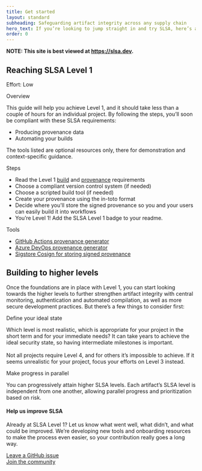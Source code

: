 ```yaml
---
title: Get started
layout: standard
subheading: Safeguarding artifact integrity across any supply chain
hero_text: If you’re looking to jump straight in and try SLSA, here’s a quick start guide for the steps to take to reach the first SLSA level. Level 1 ensures that you’re setting up the foundation of trust in a system and that all your applications are generating appropriate provenance data. It also sets a baseline to achieve higher SLSA compliance later, which we explain in detail below.
order: 0
---
```

<!--{% if false %}-->

**NOTE: This site is best viewed at https://slsa.dev.**

<!--{% endif %}-->
<section class="section bg-pastel-green flex justify-center items-center">
    <div class="wrapper inner w-full">
        <div class="flex justify-between items-start mb-16">
            <div class="text w-full md:w-1/3">
<div class="h2 p-0">

## Reaching SLSA Level 1

</div>
<p class="h4 font-semibold my-6 text-green-dark">Effort: Low</p>
            </div>
            <div class="w-full md:w-2/3">
                <div class="bg-white h-full rounded-lg p-10">
                    <p class="h5 font-bold mb-6">Overview<p>
                    <p>
                        This guide will help you achieve Level 1, and it should take less than a couple of hours for an individual project. By following the steps, you’ll soon be compliant with these SLSA requirements:
<ul class="list-disc my-6 pl-6"><li>Producing provenance data</li>
<li >Automating your builds</li></ul>
                    </p>
                    <p class="mb-10">
                        The tools listed are optional resources only, there for demonstration and context-specific guidance.
                    </p>
                    <p class="h5 font-bold mb-6">Steps</p>
                    <ul class="list-decimal mt-6 mb-10 pl-6">
                        <li>Read the Level 1 <a href="/specifications/{{site.current_version}}/requirements#build-requirements">build</a> and <a href="/specifications/{{site.current_version}}/requirements#provenance-requirements">provenance</a> requirements</li>
                        <li>Choose a compliant version control system (if needed)</li>
                        <li>Choose a scripted build tool (if needed)</li>
                        <li>Create your provenance using the in-toto format</li>
                        <li>Decide where you'll store the signed provenance so you and your users can easily build it into workflows</li>
                        <li>You’re Level 1! Add the SLSA Level 1 badge to your readme.</li>
                    </ul>
                    <p class="h5 font-bold mb-6">Tools</p>
                    <ul class="list-disc mt-6 pl-6">
                        <li><a href="https://github.com/slsa-framework/github-actions-demo">GitHub Actions provenance generator</a></li>
                        <li><a href="https://github.com/slsa-framework/azure-devops-demo">Azure DevOps provenance generator</a></li>
                        <li><a href="https://github.com/sigstore/cosign">Sigstore Cosign for storing signed provenance</a></li>
                    </ul>
                </div>
            </div>
        </div>
    </div>
</section>
<section class="section bg-white flex justify-center items-center">
    <div class="wrapper inner w-full">
        <div class="flex flex-wrap justify-between items-start -mr-10 -ml-10">
            <div class="text w-full md:w-1/3 pl-10">
<div class="h3 p-0">

## Building to higher levels

</div>
            </div>
            <div class="w-full md:w-1/2 pl-10">
                <div class="bg-white">
                    <p>Once the foundations are in place with Level 1, you can start looking towards the higher levels to further strengthen artifact integrity with central monitoring, authentication and automated compilation, as well as more secure development practices. But there’s a few things to consider first:</p>
                </div>
            </div>
            <div class="w-full mt-8">
                <div class="bg-white flex justify-between">
                    <div class="mt-6 w-full md:w-1/2 pl-10">
                        <p class="h3 font-semibold mb-6 ">Define your ideal state</p>
                        <p class="pb-4">Which level is most realistic, which is appropriate for your project in the short term and for your immediate needs? It can take years to achieve the ideal security state, so having intermediate milestones is important.<br><br>Not all projects require Level 4, and for others it’s impossible to achieve. If it seems unrealistic for your project, focus your efforts on Level 3 instead.</p>
                    </div>
                    <div class="mt-6 w-full md:w-1/2 pl-10">
                        <p class="h3 font-semibold mb-6 ">Make progress in parallel</p>
                        <p class="pb-4">You can progressively attain higher SLSA levels. Each artifact’s SLSA level is independent from one another, allowing parallel progress and prioritization based on risk.</p>
                    </div>
                </div>
            </div>
        </div>
    </div>
</section>
<section class="section bg-pastel-green">
    <div class="wrapper inner w-full">
        <div class="flex flex-col justify-center items-center mb-8 w-2/3 mx-auto pl-5">
            <h4 class="h2 font-normal mb-8">Help us improve SLSA</h4>
            <div class="w-full lg:w-full mx-auto text-center">
                <p>Already at SLSA Level 1? Let us know what went well, what didn’t, and what could be improved. We’re developing new tools and onboarding resources to make the process even easier, so your contribution really goes a long way.</p>
                <a href="https://github.com/slsa-framework/slsa/issues" class="cta-link font-semibold h5 center mt-8">Leave a GitHub issue</a><br>
                <a href="community" class="cta-link font-semibold h5 center mt-8">Join the community</a>
            </div>
        </div>
    </div>
</section>
